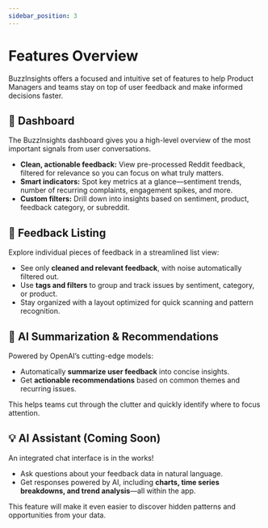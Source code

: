 ```yaml
---
sidebar_position: 3
---
```


# Features Overview

BuzzInsights offers a focused and intuitive set of features to help Product Managers and teams stay on top of user feedback and make informed decisions faster.

## 🧭 Dashboard

The BuzzInsights dashboard gives you a high-level overview of the most important signals from user conversations.

- **Clean, actionable feedback:** View pre-processed Reddit feedback, filtered for relevance so you can focus on what truly matters.
- **Smart indicators:** Spot key metrics at a glance—sentiment trends, number of recurring complaints, engagement spikes, and more.
- **Custom filters:** Drill down into insights based on sentiment, product, feedback category, or subreddit.

## 💬 Feedback Listing

Explore individual pieces of feedback in a streamlined list view:

- See only **cleaned and relevant feedback**, with noise automatically filtered out.
- Use **tags and filters** to group and track issues by sentiment, category, or product.
- Stay organized with a layout optimized for quick scanning and pattern recognition.

## 🤖 AI Summarization & Recommendations

Powered by OpenAI’s cutting-edge models:

- Automatically **summarize user feedback** into concise insights.
- Get **actionable recommendations** based on common themes and recurring issues.

This helps teams cut through the clutter and quickly identify where to focus attention.

## 💡 AI Assistant (Coming Soon)

An integrated chat interface is in the works!

- Ask questions about your feedback data in natural language.
- Get responses powered by AI, including **charts, time series breakdowns, and trend analysis**—all within the app.

This feature will make it even easier to discover hidden patterns and opportunities from your data.

